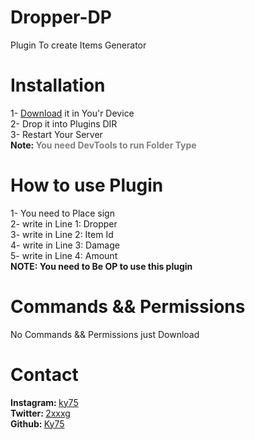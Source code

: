 # Dropper-DP
Plugin To create Items Generator

<h1>Installation</h1>
1- <a href="https://poggit.pmmp.io/ci/Ky75/Dropper-DP">Download</a> it in You'r Device<br>
2- Drop it into Plugins DIR <Phar/Folder><br>
3- Restart Your Server<br>
<b>Note: <font color="gray">You need DevTools to run Folder Type</font></b><br>

<h1>How to use Plugin</h1>
1- You need to Place sign<br>
2- write in Line 1: Dropper<br>
3- write in Line 2: Item Id<br>
4- write in Line 3: Damage<br>
5- write in Line 4: Amount<br>
<b>NOTE: You need to Be OP to use this plugin</b><br>

<h1>Commands && Permissions</h1>
No Commands && Permissions just Download<br>

<h1>Contact</h1>
<b>Instagram: </b><a href="https://instagram.com/ky75">ky75</a><br>
<b>Twitter: </b><a href="https://twitter.com/2xxxg">2xxxg</a><br>
<b>Github: </b><a href="https://github.com/Ky75">Ky75</a><br>
